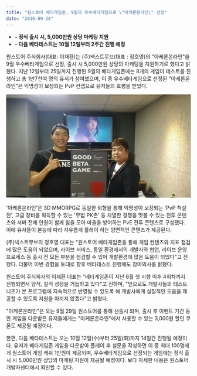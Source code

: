 ```yaml
---
title: "원스토어 베타게임존, 9월의 우수베타게임으로 \"아케론온라인\" 선정"
date: "2016-09-28"
---
```


- **\- 정식 출시 시, 5,000만원 상당 마케팅 지원**
- **\- 다음 베타테스트는 10월 12일부터 2주간 진행 예정**

원스토어 주식회사(대표: 이재환)는 (주)넥스트무브(대표 : 정호영)의 "아케론온라인"을 9월 우수베타게임으로 선정, 출시 시 5,000만원 상당의 마케팅을 지원하기로 했다고 밝혔다. 지난 12일부터 25일까지 진행된 9월의 베타게임존에는 8개의 게임이 테스트를 진행하고 총 1만7천여 명의 유저가 참여했으며, 이 중 우수베타게임으로 선정된 "아케론온라인"은 익명성이 보장되는 PvP 컨셉으로 유저들의 호평을 받았다.

![](images/160928_01.jpg)

'아케론온라인'은 3D MMORPG로 동일한 외형을 통해 익명성이 보장되는 'PvP 척살전', 고급 장비를 획득할 수 있는 '무법 PK존' 등 치열한 경쟁을 맛볼 수 있는 전투 콘텐츠와 서버 전체 인원이 함께 힘을 모아 마을을 방어하는 PvE 전투 콘텐츠로 구성됐다. 이에 유저들이 본능에 따라 자유롭게 플레이 하는 양면적인 콘텐츠가 제공된다.

(주)넥스트무브의 정호영 대표는 "원스토어 베타게임존을 통해 게임 컨텐츠와 지표 점검에 많은 도움이 되었으며, 라이브 서비스, 동일 환경에서의 개발사와 협업, 라이브 운영프로세스 등 출시 전 모든 부분을 점검할 수 있어 개발환경에 많은 도움이 되었다"고 전했다. 더불어 이번 경험을 토대로 향후 베타테스트 진행에도 참여의사를 밝혔다.

원스토어 주식회사의 이재환 대표는 "베타게임존이 지난 6월 첫 시행 이후 4회차까지 진행되면서 양적, 질적 성장을 거듭하고 있다"고 전하며, "앞으로도 개발사들의 테스트 니즈가 본 프로그램에 지속적으로 반영될 수 있도록 해 개발사에게 실질적인 도움을 제공할 수 있도록 지원을 아끼지 않겠다"고 밝혔다.

"아케론온라인"은 오는 9월 29일 원스토어를 통해 선출시 되며, 출시 후 이벤트 기간 동안 게임을 다운받은 유저들에게는 "아케론온라인"에서 사용할 수 있는 3,000원 할인 쿠폰도 제공될 예정이다.

한편, 다음 베타테스트는 오는 10월 12일(수)부터 25일(화)까지 14일간 진행될 예정이다. 유저가 베타게임존 게임을 다운받아 플레이 후 설문을 작성하면 이 중 최대 100명에게 원스토어 게임 캐쉬 1만원이 제공되며, 우수베타게임으로 선정되는 게임에는 정식 출시 시 5,000만원 상당의 마케팅 지원이 제공될 예정이다. 보다 자세한 내용은 원스토어 개발자센터에서 확인할 수 있다.
